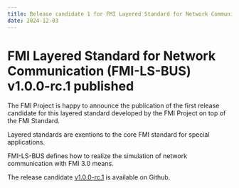 ```yaml
---
title: Release candidate 1 for FMI Layered Standard for Network Communication (FMI-LS-BUS) v1.0.0-rc.1 published
date: 2024-12-03
---
```


# FMI Layered Standard for Network Communication (FMI-LS-BUS) v1.0.0-rc.1 published

The FMI Project is happy to announce the publication of the first release candidate for this layered standard developed by the FMI Project on top of the FMI Standard.

Layered standards are exentions to the core FMI standard for special applications.

FMI-LS-BUS defines how to realize the simulation of network communication with FMI 3.0 means.

The release candidate [v1.0.0-rc.1](https://github.com/modelica/fmi-ls-bus/releases) is available on Github.
